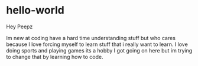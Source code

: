 # hello-world

Hey Peepz

Im new at coding have a hard time understanding stuff but who cares because I love forcing myself to learn stuff that i really want to learn.
I love doing sports and playing games its a hobby I got going on here but im trying to change that by learning how to code.
